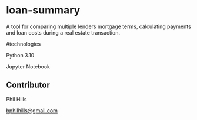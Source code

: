 # loan-summary

A tool for comparing multiple lenders mortgage terms, calculating payments and loan costs during a real estate transaction. 

#technologies

Python 3.10

Jupyter Notebook


## Contributor 
Phil Hills 

bphilhills@gmail.com
